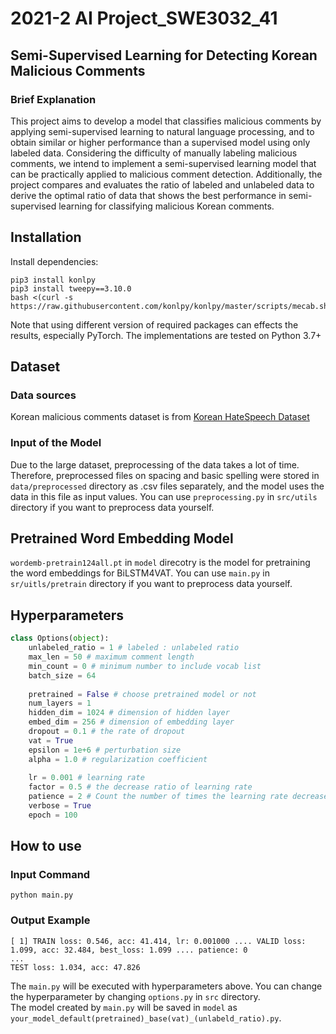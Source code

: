 # 2021-2 AI Project_SWE3032_41
## Semi-Supervised Learning for  Detecting Korean Malicious Comments 

### Brief Explanation

This project aims to develop a model that classifies malicious comments by applying semi-supervised learning to natural language processing, and to obtain similar or higher performance than a supervised model using only labeled data. Considering the difficulty of manually labeling malicious comments, we intend to implement a semi-supervised learning model that can be practically applied to malicious comment detection. Additionally, the project compares and evaluates the ratio of labeled and unlabeled data to derive the optimal ratio of data that shows the best performance in semi-supervised learning for classifying malicious Korean comments.


## Installation

Install dependencies:

```
pip3 install konlpy
pip3 install tweepy==3.10.0
bash <(curl -s https://raw.githubusercontent.com/konlpy/konlpy/master/scripts/mecab.sh)
```

Note that using different version of required packages can effects the results, especially PyTorch. The implementations are tested on Python 3.7+


## Dataset

### Data sources

Korean malicious comments dataset is from [Korean HateSpeech Dataset](https://github.com/kocohub/korean-hate-speech.git)

### Input of the Model

Due to the large dataset, preprocessing of the data takes a lot of time. Therefore, preprocessed files on spacing and basic spelling were stored in `data/preprocessed` directory as .csv files separately, and the model uses the data in this file as input values.
You can use `preprocessing.py` in `src/utils` directory if you want to preprocess data yourself.


## Pretrained Word Embedding Model

`wordemb-pretrain124all.pt` in `model` direcotry is the model for pretraining the word embeddings for BiLSTM4VAT.
You can use `main.py` in `sr/uitls/pretrain` directory if you want to preprocess data yourself.


## Hyperparameters

```python
class Options(object):
    unlabeled_ratio = 1 # labeled : unlabeled ratio
    max_len = 50 # maximum comment length
    min_count = 0 # minimum number to include vocab list
    batch_size = 64
    
    pretrained = False # choose pretrained model or not
    num_layers = 1 
    hidden_dim = 1024 # dimension of hidden layer
    embed_dim = 256 # dimension of embedding layer
    dropout = 0.1 # the rate of dropout
    vat = True
    epsilon = 1e+6 # perturbation size
    alpha = 1.0 # regularization coefficient
    
    lr = 0.001 # learning rate
    factor = 0.5 # the decrease ratio of learning rate
    patience = 2 # Count the number of times the learning rate decreases
    verbose = True
    epoch = 100
```


## How to use

### Input Command

```
python main.py
```


### Output Example

```
[ 1] TRAIN loss: 0.546, acc: 41.414, lr: 0.001000 .... VALID loss: 1.099, acc: 32.484, best_loss: 1.099 .... patience: 0
...  
TEST loss: 1.034, acc: 47.826
```

The `main.py` will be executed with hyperparameters above. You can change the hyperparameter by changing `options.py` in `src` directory.  
The model created by `main.py` will be saved in `model` as `your_model_default(pretrained)_base(vat)_(unlabeld_ratio).py`.
